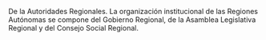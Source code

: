 De la Autoridades Regionales. La organización institucional de las Regiones Autónomas se compone del Gobierno Regional, de la Asamblea Legislativa Regional y del Consejo Social Regional.
